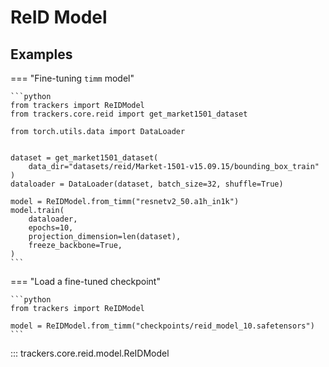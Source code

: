 # ReID Model

## Examples

=== "Fine-tuning `timm` model"

    ```python
    from trackers import ReIDModel
    from trackers.core.reid import get_market1501_dataset

    from torch.utils.data import DataLoader


    dataset = get_market1501_dataset(
        data_dir="datasets/reid/Market-1501-v15.09.15/bounding_box_train"
    )
    dataloader = DataLoader(dataset, batch_size=32, shuffle=True)

    model = ReIDModel.from_timm("resnetv2_50.a1h_in1k")
    model.train(
        dataloader,
        epochs=10,
        projection_dimension=len(dataset),
        freeze_backbone=True,
    )
    ```

=== "Load a fine-tuned checkpoint"

    ```python
    from trackers import ReIDModel
    
    model = ReIDModel.from_timm("checkpoints/reid_model_10.safetensors")
    ```

::: trackers.core.reid.model.ReIDModel
